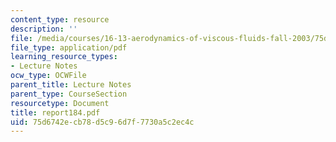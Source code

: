 ```yaml
---
content_type: resource
description: ''
file: /media/courses/16-13-aerodynamics-of-viscous-fluids-fall-2003/75d6742ecb78d5c96d7f7730a5c2ec4c_report184.pdf
file_type: application/pdf
learning_resource_types:
- Lecture Notes
ocw_type: OCWFile
parent_title: Lecture Notes
parent_type: CourseSection
resourcetype: Document
title: report184.pdf
uid: 75d6742e-cb78-d5c9-6d7f-7730a5c2ec4c
---
```

